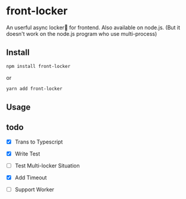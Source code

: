 # front-locker
An userful async locker🔐 for frontend.
Also available on node.js.
(But it doesn't work on the node.js program who use  multi-process)

## Install
```bash
npm install front-locker
```
or
```bash
yarn add front-locker
```

## Usage


## todo
* [x] Trans to Typescript  
* [x] Write Test  
* [ ] Test Multi-locker Situation  
* [x] Add Timeout  
* [ ] Support Worker  

